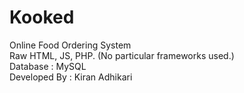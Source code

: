 # Kooked

Online Food Ordering System <br>
Raw HTML, JS, PHP. (No particular frameworks used.) <br>
Database : MySQL <br>
Developed By : Kiran Adhikari <br>
